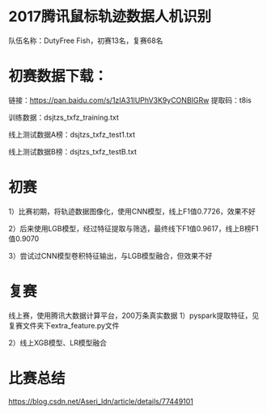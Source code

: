 # 2017腾讯鼠标轨迹数据人机识别

队伍名称：DutyFree Fish，初赛13名，复赛68名

# 初赛数据下载：

链接：https://pan.baidu.com/s/1zIA31lUPhV3K9yCONBIGRw  提取码：t8is 

训练数据：dsjtzs_txfz_training.txt

线上测试数据A榜：dsjtzs_txfz_test1.txt

线上测试数据B榜：dsjtzs_txfz_testB.txt

# 初赛

1）比赛初期，将轨迹数据图像化，使用CNN模型，线上F1值0.7726，效果不好

2）后来使用LGB模型，经过特征提取与筛选，最终线下F1值0.9617，线上B榜F1值0.9070

3）尝试过CNN模型卷积特征输出，与LGB模型融合，但效果不好

# 复赛

线上赛，使用腾讯大数据计算平台，200万条真实数据
1）pyspark提取特征，见复赛文件夹下extra_feature.py文件

2）线上XGB模型、LR模型融合


# 比赛总结

 https://blog.csdn.net/Aseri_ldn/article/details/77449101
